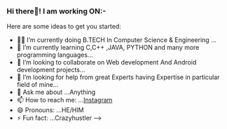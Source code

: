 ### Hi there👋! I am working ON:- 


Here are some ideas to get you started:

- 👨‍💻 I’m currently doing B.TECH In Computer Science & Engineering ...
- 🌱 I’m currently learning C,C++ ,JAVA, PYTHON and many more programming languages...
- 👯 I’m looking to collaborate on Web development And Android development projects...
- 🤔 I’m looking for help from great Experts having Expertise in particular field of mine...
- 💬 Ask me about ...Anything
- 📫 How to reach me: ...[Instagram](@its_rks_style)
- 😄 Pronouns: ...HE/HIM
- ⚡ Fun fact: ...Crazyhustler
-->

